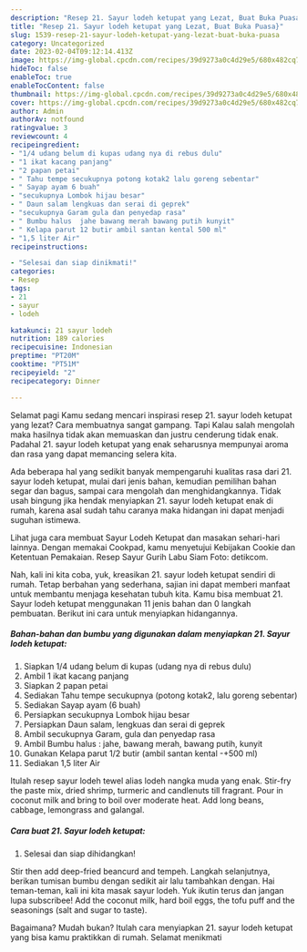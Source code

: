 ```yaml
---
description: "Resep 21. Sayur lodeh ketupat yang Lezat, Buat Buka Puasa}"
title: "Resep 21. Sayur lodeh ketupat yang Lezat, Buat Buka Puasa}"
slug: 1539-resep-21-sayur-lodeh-ketupat-yang-lezat-buat-buka-puasa
category: Uncategorized
date: 2023-02-04T09:12:14.413Z
image: https://img-global.cpcdn.com/recipes/39d9273a0c4d29e5/680x482cq70/21-sayur-lodeh-ketupat-foto-resep-utama.jpg
hideToc: false
enableToc: true
enableTocContent: false
thumbnail: https://img-global.cpcdn.com/recipes/39d9273a0c4d29e5/680x482cq70/21-sayur-lodeh-ketupat-foto-resep-utama.jpg
cover: https://img-global.cpcdn.com/recipes/39d9273a0c4d29e5/680x482cq70/21-sayur-lodeh-ketupat-foto-resep-utama.jpg
author: Admin
authorAv: notfound
ratingvalue: 3
reviewcount: 4
recipeingredient:
- "1/4 udang belum di kupas udang nya di rebus dulu"
- "1 ikat kacang panjang"
- "2 papan petai"
- " Tahu tempe secukupnya potong kotak2 lalu goreng sebentar"
- " Sayap ayam 6 buah"
- "secukupnya Lombok hijau besar"
- " Daun salam lengkuas dan serai di geprek"
- "secukupnya Garam gula dan penyedap rasa"
- " Bumbu halus  jahe bawang merah bawang putih kunyit"
- " Kelapa parut 12 butir ambil santan kental 500 ml"
- "1,5 liter Air"
recipeinstructions:

- "Selesai dan siap dinikmati!"
categories:
- Resep
tags:
- 21
- sayur
- lodeh

katakunci: 21 sayur lodeh 
nutrition: 189 calories
recipecuisine: Indonesian
preptime: "PT20M"
cooktime: "PT51M"
recipeyield: "2"
recipecategory: Dinner

---
```



Selamat pagi Kamu sedang mencari inspirasi resep 21. sayur lodeh ketupat yang lezat? Cara membuatnya sangat gampang. Tapi Kalau salah mengolah maka hasilnya tidak akan memuaskan dan justru cenderung tidak enak. Padahal 21. sayur lodeh ketupat yang enak seharusnya mempunyai aroma dan rasa yang dapat memancing selera kita.


Ada beberapa hal yang sedikit banyak mempengaruhi kualitas rasa dari 21. sayur lodeh ketupat, mulai dari jenis bahan, kemudian pemilihan bahan segar dan bagus, sampai cara mengolah dan menghidangkannya. Tidak usah bingung jika hendak menyiapkan 21. sayur lodeh ketupat enak di rumah, karena asal sudah tahu caranya maka hidangan ini dapat menjadi suguhan istimewa.

Lihat juga cara membuat Sayur Lodeh Ketupat dan masakan sehari-hari lainnya. Dengan memakai Cookpad, kamu menyetujui Kebijakan Cookie dan Ketentuan Pemakaian. Resep Sayur Gurih Labu Siam Foto: detikcom.


Nah, kali ini kita coba, yuk, kreasikan 21. sayur lodeh ketupat sendiri di rumah. Tetap berbahan yang sederhana, sajian ini dapat memberi manfaat untuk membantu menjaga kesehatan tubuh kita. Kamu bisa membuat 21. Sayur lodeh ketupat menggunakan 11 jenis bahan dan 0 langkah pembuatan. Berikut ini cara untuk menyiapkan hidangannya.

<!--inarticleads1-->

##### Bahan-bahan dan bumbu yang digunakan dalam menyiapkan 21. Sayur lodeh ketupat:

1. Siapkan 1/4 udang belum di kupas (udang nya di rebus dulu)
1. Ambil 1 ikat kacang panjang
1. Siapkan 2 papan petai
1. Sediakan  Tahu tempe secukupnya (potong kotak2, lalu goreng sebentar)
1. Sediakan  Sayap ayam (6 buah)
1. Persiapkan secukupnya Lombok hijau besar
1. Persiapkan  Daun salam, lengkuas dan serai di geprek
1. Ambil secukupnya Garam, gula dan penyedap rasa
1. Ambil  Bumbu halus : jahe, bawang merah, bawang putih, kunyit
1. Gunakan  Kelapa parut 1/2 butir (ambil santan kental -+500 ml)
1. Sediakan 1,5 liter Air


Itulah resep sayur lodeh tewel alias lodeh nangka muda yang enak. Stir-fry the paste mix, dried shrimp, turmeric and candlenuts till fragrant. Pour in coconut milk and bring to boil over moderate heat. Add long beans, cabbage, lemongrass and galangal. 

<!--inarticleads2-->

##### Cara buat 21. Sayur lodeh ketupat:


1. Selesai dan siap dihidangkan!

Stir then add deep-fried beancurd and tempeh. Langkah selanjutnya, berikan tumisan bumbu dengan sedikit air lalu tambahkan dengan. Hai teman-teman, kali ini kita masak sayur lodeh. Yuk ikutin terus dan jangan lupa subscribee! Add the coconut milk, hard boil eggs, the tofu puff and the seasonings (salt and sugar to taste). 

Bagaimana? Mudah bukan? Itulah cara menyiapkan 21. sayur lodeh ketupat yang bisa kamu praktikkan di rumah. Selamat menikmati
